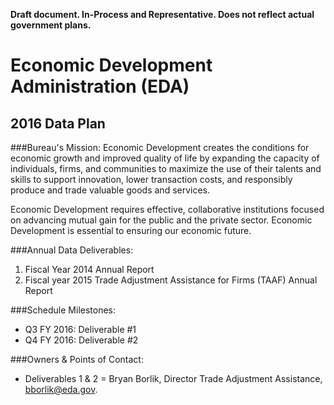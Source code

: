 __Draft document.  In-Process and Representative.  Does not reflect actual government plans.__

# Economic Development Administration (EDA)
## 2016 Data Plan

###Bureau's Mission: 
Economic Development creates the conditions for economic growth and improved quality of life by expanding the capacity of individuals, firms, and communities to maximize the use of their talents and skills to support innovation, lower transaction costs, and responsibly produce and trade valuable goods and services.

Economic Development requires effective, collaborative institutions focused on advancing mutual gain for the public and the private sector. Economic Development is essential to ensuring our economic future.

###Annual Data Deliverables:

1. Fiscal Year 2014 Annual Report
2. Fiscal year 2015 Trade Adjustment Assistance for Firms (TAAF) Annual Report

###Schedule Milestones:

* Q3 FY 2016: Deliverable #1
* Q4 FY 2016: Deliverable #2

###Owners & Points of Contact:

* Deliverables 1 & 2 = Bryan Borlik, Director Trade Adjustment Assistance, bborlik@eda.gov.
